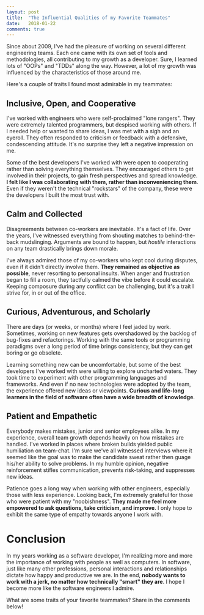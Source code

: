 ```yaml
---
layout: post
title:  "The Influential Qualities of my Favorite Teammates"
date:   2018-01-22
comments: true
---
```


Since about 2009, I've had the pleasure of working on several different engineering teams. Each one came with its own set of tools and methodologies, all contributing to my growth as a developer. Sure, I learned lots of "OOPs" and "TDDs" along the way. However, a lot of my growth was influenced by the characteristics of those around me.

Here's a couple of traits I found most admirable in my teammates:

## Inclusive, Open, and Cooperative

I've worked with engineers who were self-proclaimed "lone rangers". They were extremely talented programmers, but despised working with others. If I needed help or wanted to share ideas, I was met with a sigh and an eyeroll. They often responded to criticism or feedback with a defensive, condescending attitude. It's no surprise they left a negative impression on me.

Some of the best developers I've worked with were open to cooperating rather than solving everything themselves. They encouraged others to get involved in their projects, to gain fresh perspectives and spread knowledge. **I felt like I was collaborating with them, rather than inconveniencing them**. Even if they weren't the technical "rockstars" of the company, these were the developers I built the most trust with.

## Calm and Collected

Disagreements between co-workers are inevitable. It's a fact of life. Over the years, I've witnessed everything from shouting matches to behind-the-back mudslinging. Arguments are bound to happen, but _hostile_ interactions on any team drastically brings down morale.

I've always admired those of my co-workers who kept cool during disputes, even if it didn't directly involve them. **They remained as objective as possible**, never resorting to personal insults. When anger and frustration began to fill a room, they tactfully calmed the vibe before it could escalate. Keeping composure during any conflict can be challenging, but it's a trait I strive for, in or out of the office.

## Curious, Adventurous, and Scholarly

There are days (or weeks, or months) where I feel jaded by work. Sometimes, working on new features gets overshadowed by the backlog of bug-fixes and refactorings. Working with the same tools or programming paradigms over a long period of time brings consistency, but they can get boring or go obsolete.

Learning something new can be uncomfortable, but some of the best developers I've worked with were willing to explore uncharted waters. They took time to experiment with other programming languages and frameworks. And even if no new technologies were adopted by the team, the experience offered new ideas or viewpoints. **Curious and life-long learners in the field of software often have a wide breadth of knowledge**.

## Patient and Empathetic

Everybody makes mistakes, junior and senior employees alike. In my experience, overall team growth depends heavily on how mistakes are handled. I've worked in places where broken builds yielded public humiliation on team-chat. I'm sure we've all witnessed interviews where it seemed like the goal was to make the candidate sweat rather then guage his/her ability to solve problems. In my humble opinion, negative reinforcement stifles communication, prevents risk-taking, and suppresses new ideas.

Patience goes a long way when working with other engineers, especially those with less experience. Looking back, I'm extremely grateful for those who were patient with my "noobishness". **They made me feel more empowered to ask questions, take criticism, and improve**. I only hope to exhibit the same type of empathy towards anyone I work with.

# Conclusion

In my years working as a software developer, I'm realizing more and more the importance of working with people as well as computers. In software, just like many other professions, personal interactions and relationships dictate how happy and productive we are. In the end, **nobody wants to work with a jerk, no matter how technically "smart" they are**. I hope I become more like the software engineers I admire.

What are some traits of your favorite teammates? Share in the comments below!
